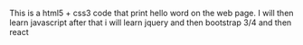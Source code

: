 This is a html5 + css3 code that print hello word on the web page.
I will then learn javascript
after that i will learn jquery
and then bootstrap 3/4
and then react
